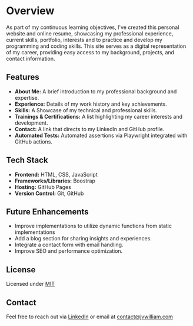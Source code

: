 # Overview

As part of my continuous learning objectives, I've created this personal website and online resume, showcasing my professional experience, current skills, portfolio, interests and to practice and develop my programming and coding skills. This site serves as a digital representation of my career, providing easy access to my background, projects, and contact information.

## Features
- **About Me:** A brief introduction to my professional background and expertise.
- **Experience:** Details of my work history and key achievements.
- **Skills:** A Showcase of my technical and professional skills.
- **Trainings & Certifications:** A list highlighting my career interests and development.
- **Contact:** A link that directs to my LinkedIn and GitHub profile.
- **Automated Tests:** Automated assertions via Playwright integrated with GitHub actions.

## Tech Stack
- **Frontend:** HTML, CSS, JavaScript
- **Frameworks/Libraries:** Boostrap
- **Hosting:** GitHub Pages
- **Version Control:** Git, GitHub

## Future Enhancements
- Improve implementations to utilize dynamic functions from static implementations
- Add a blog section for sharing insights and experiences.
- Integrate a contact form with email handling.
- Improve SEO and performance optimization.

## License
Licensed under [MIT](https://github.com/StartBootstrap/startbootstrap-resume/blob/master/LICENSE)

## Contact
Feel free to reach out via [LinkedIn](https://www.linkedin.com/in/jvwilliamandal/) or email at [contact@jvwilliam.com](mailto:contact@jvwilliam.com)
